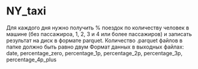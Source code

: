 # NY_taxi
Для каждого дня нужно получить % поездок по количеству человек в машине 
(без пассажироа, 1, 2, 3 и 4 или более пассажиров) и записать результат на диск в формате parquet. 
Количество .parquet файлов в папке должно быть равно двум
Формат данных в выходных файлах:
date, percentage_zero, percentage_1p, percentage_2p, percentage_3p, percentage_4p_plus
